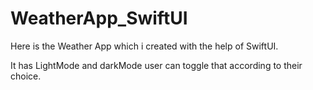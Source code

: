 # WeatherApp_SwiftUI
Here is the Weather App which i created with the help of SwiftUI.

It has LightMode and darkMode user can toggle that according to their choice.
